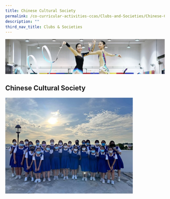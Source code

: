 ```yaml
---
title: Chinese Cultural Society
permalink: /co-curricular-activities-ccas/Clubs-and-Societies/Chinese-Cultural-Society/
description: ""
third_nav_title: Clubs & Societies
---
```

![](/images/CCA.png)

Chinese Cultural Society
------------------------

<img src="/images/Chinese%20Cultural%20Society.jpeg" style="width:80%">